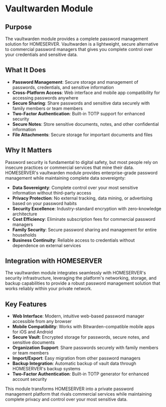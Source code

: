 # Vaultwarden Module

## Purpose

The vaultwarden module provides a complete password management solution for HOMESERVER. Vaultwarden is a lightweight, secure alternative to commercial password managers that gives you complete control over your credentials and sensitive data.

## What It Does

- **Password Management**: Secure storage and management of passwords, credentials, and sensitive information
- **Cross-Platform Access**: Web interface and mobile app compatibility for accessing passwords anywhere
- **Secure Sharing**: Share passwords and sensitive data securely with family members or team members
- **Two-Factor Authentication**: Built-in TOTP support for enhanced security
- **Secure Notes**: Store sensitive documents, notes, and other confidential information
- **File Attachments**: Secure storage for important documents and files

## Why It Matters

Password security is fundamental to digital safety, but most people rely on insecure practices or commercial services that mine their data. HOMESERVER's vaultwarden module provides enterprise-grade password management while maintaining complete data sovereignty:

- **Data Sovereignty**: Complete control over your most sensitive information without third-party access
- **Privacy Protection**: No external tracking, data mining, or advertising based on your password habits
- **Security Excellence**: Industry-standard encryption with zero-knowledge architecture
- **Cost Efficiency**: Eliminate subscription fees for commercial password managers
- **Family Security**: Secure password sharing and management for entire households
- **Business Continuity**: Reliable access to credentials without dependence on external services

## Integration with HOMESERVER

The vaultwarden module integrates seamlessly with HOMESERVER's security infrastructure, leveraging the platform's networking, storage, and backup capabilities to provide a robust password management solution that works reliably within your private network.

## Key Features

- **Web Interface**: Modern, intuitive web-based password manager accessible from any browser
- **Mobile Compatibility**: Works with Bitwarden-compatible mobile apps for iOS and Android
- **Secure Vault**: Encrypted storage for passwords, secure notes, and sensitive documents
- **Organization Support**: Share passwords securely with family members or team members
- **Import/Export**: Easy migration from other password managers
- **Backup Integration**: Automatic backup of vault data through HOMESERVER's backup systems
- **Two-Factor Authentication**: Built-in TOTP generator for enhanced account security

This module transforms HOMESERVER into a private password management platform that rivals commercial services while maintaining complete privacy and control over your most sensitive data. 